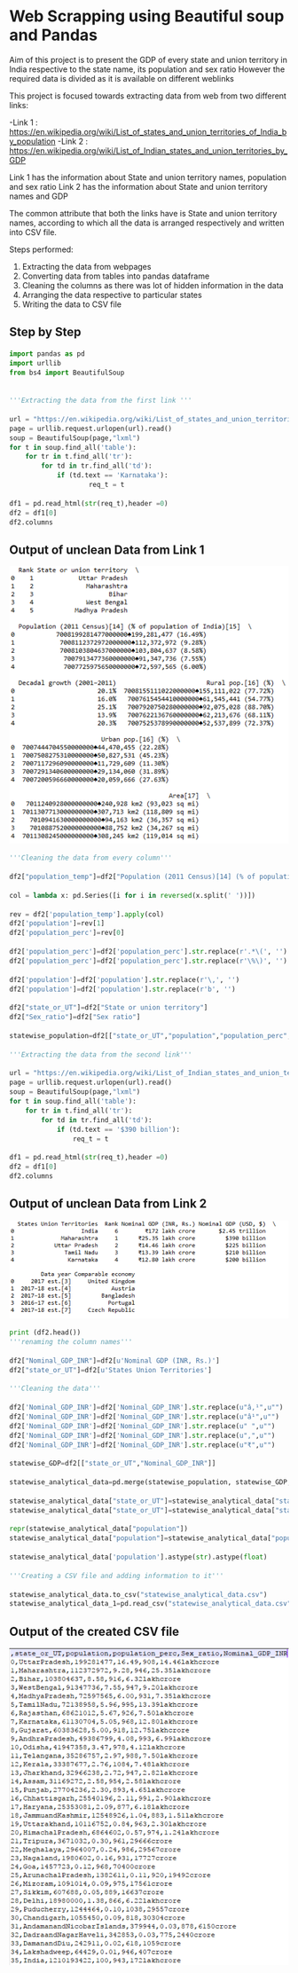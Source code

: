 # Web Scrapping using Beautiful soup and Pandas

Aim of this project is to present the GDP of every state and union territory in India respective to the state name, its population and sex ratio
However the required data is divided as it is available on different weblinks 

This project is focused towards extracting data from web from two different links:

-Link 1 : https://en.wikipedia.org/wiki/List_of_states_and_union_territories_of_India_by_population
-Link 2 : https://en.wikipedia.org/wiki/List_of_Indian_states_and_union_territories_by_GDP

Link 1 has the information about State and union territory names, population and sex ratio
Link 2 has the information about State and union territory names and GDP

The common attribute that both the links have is State and union territory names, according to which all the data is arranged respectively 
and written into CSV file.

Steps performed:

1. Extracting the data from webpages
2. Converting data from tables into pandas dataframe
3. Cleaning the columns as there was lot of hidden information in the data
4. Arranging the data respective to particular states
5. Writing the data to CSV file
	
## Step by Step

```python
import pandas as pd
import urllib
from bs4 import BeautifulSoup


'''Extracting the data from the first link '''

url = "https://en.wikipedia.org/wiki/List_of_states_and_union_territories_of_India_by_population"
page = urllib.request.urlopen(url).read()
soup = BeautifulSoup(page,"lxml")
for t in soup.find_all('table'):
    for tr in t.find_all('tr'):
        for td in tr.find_all('td'):
            if (td.text == 'Karnataka'):
                    req_t = t

df1 = pd.read_html(str(req_t),header =0)
df2 = df1[0]
df2.columns
```
## Output of unclean Data from Link 1
![png](images/Link1_unclean.PNG)

```python
'''Cleaning the data from every column'''

df2["population_temp"]=df2["Population (2011 Census)[14] (% of population of India)[15]"].str.replace(r'.*000000*.', '')

col = lambda x: pd.Series([i for i in reversed(x.split(' '))])

rev = df2['population_temp'].apply(col)
df2['population']=rev[1]
df2['population_perc']=rev[0]

df2['population_perc']=df2['population_perc'].str.replace(r'.*\(', '')
df2['population_perc']=df2['population_perc'].str.replace(r'\%\)', '')

df2['population']=df2['population'].str.replace(r'\,', '')
df2['population']=df2['population'].str.replace(r'b', '')

df2["state_or_UT"]=df2["State or union territory"]
df2["Sex_ratio"]=df2["Sex ratio"]

statewise_population=df2[["state_or_UT","population","population_perc","Sex_ratio"]]

'''Extracting the data from the second link'''

url = "https://en.wikipedia.org/wiki/List_of_Indian_states_and_union_territories_by_GDP"
page = urllib.request.urlopen(url).read()
soup = BeautifulSoup(page,"lxml")
for t in soup.find_all('table'):
    for tr in t.find_all('tr'):
        for td in tr.find_all('td'):
            if (td.text == '$390 billion'):
                req_t = t

df1 = pd.read_html(str(req_t),header =0)
df2 = df1[0]
df2.columns
```

## Output of unclean Data from Link 2
![png](images/Link2_unclean.PNG)

```python
print (df2.head())
'''renaming the column names'''

df2["Nominal_GDP_INR"]=df2[u'Nominal GDP (INR, Rs.)']
df2["state_or_UT"]=df2[u'States Union Territories']

'''Cleaning the data'''

df2['Nominal_GDP_INR']=df2['Nominal_GDP_INR'].str.replace(u"â‚¹",u"")
df2['Nominal_GDP_INR']=df2['Nominal_GDP_INR'].str.replace(u"â¹",u"")
df2['Nominal_GDP_INR']=df2['Nominal_GDP_INR'].str.replace(u" ",u"")
df2['Nominal_GDP_INR']=df2['Nominal_GDP_INR'].str.replace(u",",u"")
df2['Nominal_GDP_INR']=df2['Nominal_GDP_INR'].str.replace(u"₹",u"")

statewise_GDP=df2[["state_or_UT","Nominal_GDP_INR"]]

statewise_analytical_data=pd.merge(statewise_population, statewise_GDP, on='state_or_UT', how='inner')

statewise_analytical_data["state_or_UT"]=statewise_analytical_data["state_or_UT"].str.replace(u" ",u"")
statewise_analytical_data["state_or_UT"]=statewise_analytical_data["state_or_UT"].str.replace(u"Î²",u"")

repr(statewise_analytical_data["population"])
statewise_analytical_data["population"]=statewise_analytical_data["population"].str.replace(u'\xc2\x99\xc2\xa0',"")

statewise_analytical_data['population'].astype(str).astype(float)

'''Creating a CSV file and adding information to it'''

statewise_analytical_data.to_csv("statewise_analytical_data.csv")
statewise_analytical_data_1=pd.read_csv("statewise_analytical_data.csv")
```

## Output of the created CSV file
![png](images/Output.PNG)